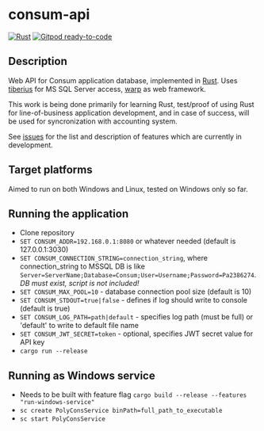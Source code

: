 # consum-api
[![Rust](https://github.com/SpeedSX/consum-api/actions/workflows/rust.yml/badge.svg)](https://github.com/SpeedSX/consum-api/actions/workflows/rust.yml)
[![Gitpod ready-to-code](https://img.shields.io/badge/Gitpod-ready--to--code-blue?logo=gitpod)](https://gitpod.io/#https://github.com/SpeedSX/consum-api)
## Description
Web API for Consum application database, implemented in [Rust](https://www.rust-lang.org/). 
Uses [tiberius](https://github.com/prisma/tiberius) for MS SQL Server access, [warp](https://github.com/seanmonstar/warp) as web framework.

This work is being done primarily for learning Rust, test/proof of using Rust for line-of-business application development, and in case of success, will be used for syncronization with accounting system.

See [issues](https://github.com/SpeedSX/consum-api/issues) for the list and description of features which are currently in development.

## Target platforms
Aimed to run on both Windows and Linux, tested on Windows only so far.

## Running the application
- Clone repository
- `SET CONSUM_ADDR=192.168.0.1:8080` or whatever needed (default is 127.0.0.1:3030)
- `SET CONSUM_CONNECTION_STRING=connection_string`, where connection_string to MSSQL DB is like `Server=ServerName;Database=Consum;User=Username;Password=Pa2386274`. *DB must exist, script is not included!*
- `SET CONSUM_MAX_POOL=10` - database connection pool size (default is 10)
- `SET CONSUM_STDOUT=true|false` - defines if log should write to console (default is true)
- `SET CONSUM_LOG_PATH=path|default` - specifies log path (must be full) or 'default' to write to default file name
- `SET CONSUM_JWT_SECRET=token` - optional, specifies JWT secret value for API key
- `cargo run --release`

## Running as Windows service
- Needs to be built with feature flag `cargo build --release --features "run-windows-service"`
- `sc create PolyConsService binPath=full_path_to_executable`
- `sc start PolyConsService`
